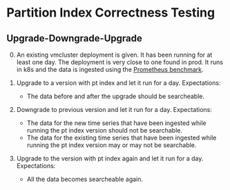 # Partition Index Correctness Testing

## Upgrade-Downgrade-Upgrade

0.  An existing vmcluster deployment is given. It has been running for at least
    one day. The deployment is very close to one found in prod. It runs in k8s
	and the data is ingested using the
	[Prometheus benchmark](https://github.com/VictoriaMetrics/prometheus-benchmark).

1.  Upgrade to a version with pt index and let it run for a day. Expectations:

    -   The data before and after the upgrade should be searcheable.

2.  Downgrade to previous version and let it run for a day. Expectations:

	-   The data for the new time series that have been ingested while running
	    the pt index version should not be searchable.
	-   The data for the existing time series that have been ingested while
	    running the pt index version may or may not be searchable.

3.  Upgrade to the version with pt index again and let it run for a day.
    Expectations:

    -   All the data becomes searcheable again.
